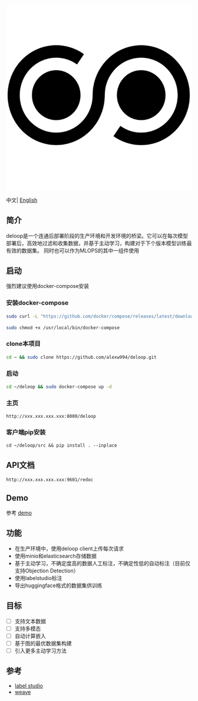 ![](./deloop.png)

中文| [English](./README.md)

## 简介

deloop是一个连通后部署阶段的生产环境和开发环境的桥梁。它可以在每次模型部署后，高效地过滤和收集数据，并基于主动学习，构建对于下个版本模型训练最有效的数据集。
同时也可以作为MLOPS的其中一组件使用

## 启动

强烈建议使用docker-compose安装

### 安装docker-compose

```bash
sudo curl -L "https://github.com/docker/compose/releases/latest/download/docker-compose-$(uname -s)-$(uname -m)" -o /usr/local/bin/docker-compose
```

```bash
sudo chmod +x /usr/local/bin/docker-compose
```

### clone本项目

```bash
cd ~ && sudo clone https://github.com/alexw994/deloop.git
```

### 启动

```bash
cd ~/deloop && sudo docker-compose up -d
```

### 主页

```
http://xxx.xxx.xxx.xxx:8000/deloop
```

### 客户端pip安装

```
cd ~/deloop/src && pip install . --inplace
```

## API文档

```
http://xxx.xxx.xxx.xxx:9601/redoc
```

## Demo

参考 [demo](./demo)

## 功能

- 在生产环境中，使用deloop client上传每次请求
- 使用minio和elasticsearch存储数据
- 基于主动学习，不确定度高的数据人工标注，不确定性低的自动标注（目前仅支持Objection Detection）
- 使用labelstudio标注
- 导出huggingface格式的数据集供训练

## 目标

- [ ] 支持文本数据
- [ ] 支持多模态
- [ ] 自动计算嵌入
- [ ] 基于图的最优数据集构建
- [ ] 引入更多主动学习方法

## 参考

- [label studio](https://github.com/heartexlabs/label-studio)
- [weave](https://github.com/qingwave/weave)